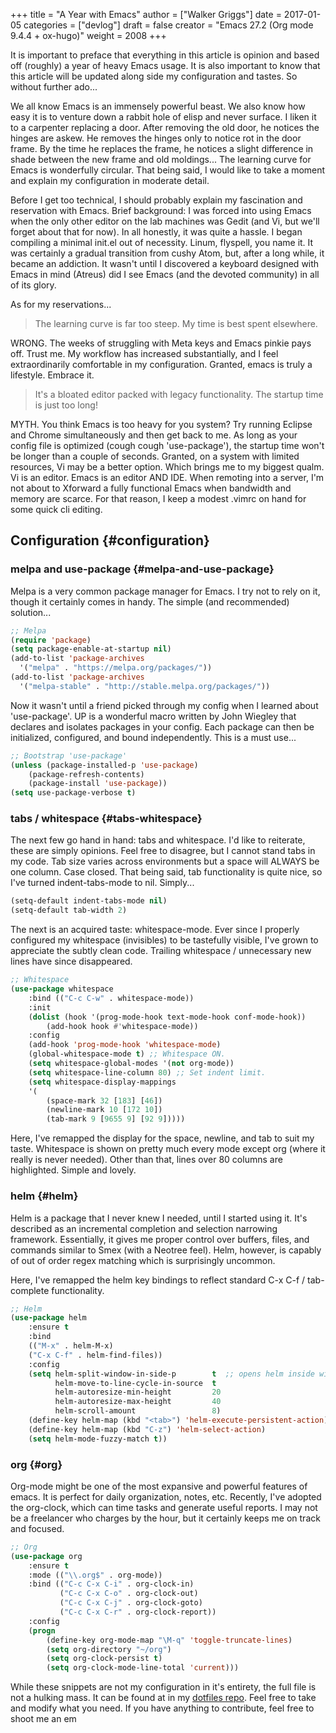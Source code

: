 +++
title = "A Year with Emacs"
author = ["Walker Griggs"]
date = 2017-01-05
categories = ["devlog"]
draft = false
creator = "Emacs 27.2 (Org mode 9.4.4 + ox-hugo)"
weight = 2008
+++

<span class="underline">It is important to preface that everything in this article is opinion and based off (roughly) a year of heavy Emacs usage. It is also important to know that this article will be updated along side my configuration and tastes. So without further ado...</span>

We all know Emacs is an immensely powerful beast. We also know how easy it is to venture down a rabbit hole of elisp and never surface. I liken it to a carpenter replacing a door. After removing the old door, he notices the hinges are askew. He removes the hinges only to notice rot in the door frame. By the time he replaces the frame, he notices a slight difference in shade between the new frame and old moldings... The learning curve for Emacs is wonderfully circular. That being said, I would like to take a moment and explain my configuration in moderate detail.

Before I get too technical, I should probably explain my fascination and reservation with Emacs. Brief background: I was forced into using Emacs when the only other editor on the lab machines was Gedit (and Vi, but we'll forget about that for now). In all honestly, it was quite a hassle. I began compiling a minimal init.el out of necessity. Linum, flyspell, you name it. It was certainly a gradual transition from cushy Atom, but, after a long while, it became an addiction. It wasn't until I discovered a keyboard designed with Emacs in mind (Atreus) did I see Emacs (and the devoted community) in all of its glory.

As for my reservations...

> The learning curve is far too steep. My time is best spent elsewhere.

WRONG. The weeks of struggling with Meta keys and Emacs pinkie pays off. Trust me. My workflow has increased substantially, and I feel extraordinarily comfortable in my configuration. Granted, emacs is truly a lifestyle. Embrace it.

> It's a bloated editor packed with legacy functionality. The startup time is just too long!

MYTH. You think Emacs is too heavy for you system? Try running Eclipse and Chrome simultaneously and then get back to me. As long as your config file is optimized (cough cough 'use-package'), the startup time won't be longer than a couple of seconds. Granted, on a system with limited resources, Vi may be a better option. Which brings me to my biggest qualm. Vi is an editor. Emacs is an editor AND IDE. When remoting into a server, I'm not about to Xforward a fully functional Emacs when bandwidth and memory are scarce. For that reason, I keep a modest .vimrc on hand for some quick cli editing.


## Configuration {#configuration}


### melpa and use-package {#melpa-and-use-package}

Melpa is a very common package manager for Emacs. I try not to rely on it, though it certainly comes in handy. The simple (and recommended) solution...

```lisp
;; Melpa
(require 'package)
(setq package-enable-at-startup nil)
(add-to-list 'package-archives
  '("melpa" . "https://melpa.org/packages/"))
(add-to-list 'package-archives
  '("melpa-stable" . "http://stable.melpa.org/packages/"))
```

Now it wasn't until a friend picked through my config when I learned about 'use-package'. UP is a wonderful macro written by John Wiegley that declares and isolates packages in your config. Each package can then be initialized, configured, and bound independently. This is a must use...

```lisp
;; Bootstrap 'use-package'
(unless (package-installed-p 'use-package)
    (package-refresh-contents)
    (package-install 'use-package))
(setq use-package-verbose t)
```


### tabs / whitespace {#tabs-whitespace}

The next few go hand in hand: tabs and whitespace. I'd like to reiterate, these are simply opinions. Feel free to disagree, but I cannot stand tabs in my code. Tab size varies across environments but a space will ALWAYS be one column. Case closed. That being said, tab functionality is quite nice, so I've turned indent-tabs-mode to nil. Simply...

```lisp
(setq-default indent-tabs-mode nil)
(setq-default tab-width 2)
```

The next is an acquired taste: whitespace-mode. Ever since I properly configured my whitespace (invisibles) to be tastefully visible, I've grown to appreciate the subtly clean code. Trailing whitespace / unnecessary new lines have since disappeared.

```lisp
;; Whitespace
(use-package whitespace
    :bind (("C-c C-w" . whitespace-mode))
    :init
    (dolist (hook '(prog-mode-hook text-mode-hook conf-mode-hook))
        (add-hook hook #'whitespace-mode))
    :config
    (add-hook 'prog-mode-hook 'whitespace-mode)
    (global-whitespace-mode t) ;; Whitespace ON.
    (setq whitespace-global-modes '(not org-mode))
    (setq whitespace-line-column 80) ;; Set indent limit.
    (setq whitespace-display-mappings
    '(
        (space-mark 32 [183] [46])
        (newline-mark 10 [172 10])
        (tab-mark 9 [9655 9] [92 9]))))
```

Here, I've remapped the display for the space, newline, and tab to suit my taste. Whitespace is shown on pretty much every mode except org (where it really is never needed). Other than that, lines over 80 columns are highlighted. Simple and lovely.


### helm {#helm}

Helm is a package that I never knew I needed, until I started using it. It's described as an incremental completion and selection narrowing framework. Essentially, it gives me proper control over buffers, files, and commands similar to Smex (with a Neotree feel). Helm, however, is capably of out of order regex matching which is surprisingly uncommon.

Here, I've remapped the helm key bindings to reflect standard C-x C-f / tab-complete functionality.

```lisp
;; Helm
(use-package helm
    :ensure t
    :bind
    (("M-x" . helm-M-x)
    ("C-x C-f" . helm-find-files))
    :config
    (setq helm-split-window-in-side-p        t  ;; opens helm inside window
          helm-move-to-line-cycle-in-source  t
          helm-autoresize-min-height         20
          helm-autoresize-max-height         40
          helm-scroll-amount                 8)
    (define-key helm-map (kbd "<tab>") 'helm-execute-persistent-action)
    (define-key helm-map (kbd "C-z") 'helm-select-action)
    (setq helm-mode-fuzzy-match t))
```


### org {#org}

Org-mode might be one of the most expansive and powerful features of emacs. It is perfect for daily organization, notes, etc. Recently, I've adopted the org-clock, which can time tasks and generate useful reports. I may not be a freelancer who charges by the hour, but it certainly keeps me on track and focused.

```lisp
;; Org
(use-package org
    :ensure t
    :mode (("\\.org$" . org-mode))
    :bind (("C-c C-x C-i" . org-clock-in)
           ("C-c C-x C-o" . org-clock-out)
           ("C-c C-x C-j" . org-clock-goto)
           ("C-c C-x C-r" . org-clock-report))
    :config
    (progn
        (define-key org-mode-map "\M-q" 'toggle-truncate-lines)
        (setq org-directory "~/org")
        (setq org-clock-persist t)
        (setq org-clock-mode-line-total 'current)))
```

While these snippets are not my configuration in it's entirety, the full file is not a hulking mass. It can be found at in my [dotfiles repo](https://github.com/WalkerGriggs/DotFiles/blob/master/.emacs). Feel free to take and modify what you need. If you have anything to contribute, feel free to shoot me an em

